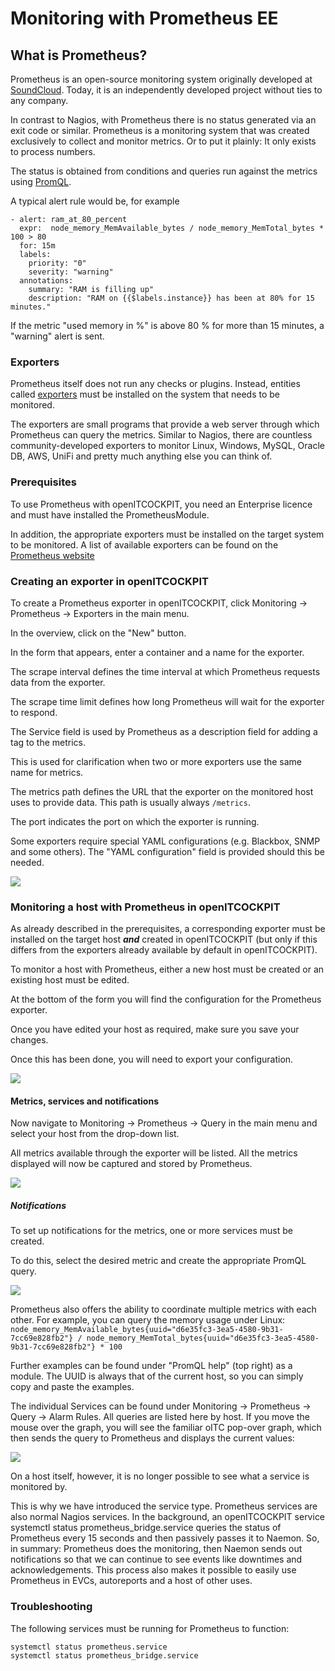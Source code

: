 # Monitoring with Prometheus <span class="badge badge-danger badge-outlined" title="Enterprise Edition">EE</span>

## What is Prometheus?

Prometheus is an open-source monitoring system originally developed at [SoundCloud](https://soundcloud.com/). Today, it is an independently developed project without ties to any company.

In contrast to Nagios, with Prometheus there is no status generated via an exit code or similar. Prometheus is a monitoring system that was created exclusively to collect and monitor metrics. Or to put it plainly: It only exists to process numbers.

The status is obtained from conditions and queries run against the metrics using [PromQL](https://prometheus.io/docs/prometheus/latest/querying/basics/).

A typical alert rule would be, for example

```plaintext
- alert: ram_at_80_percent
  expr:  node_memory_MemAvailable_bytes / node_memory_MemTotal_bytes * 100 > 80
  for: 15m
  labels:
    priority: "0"
    severity: "warning"
  annotations:
    summary: "RAM is filling up"
    description: "RAM on {{$labels.instance}} has been at 80% for 15 minutes."
```

If the metric "used memory in %" is above 80 % for more than 15 minutes, a "warning" alert is sent.

### Exporters

Prometheus itself does not run any checks or plugins. Instead, entities called [exporters](https://prometheus.io/docs/instrumenting/exporters/) must be installed on the system that needs to be monitored.

The exporters are small programs that provide a web server through which Prometheus can query the metrics. Similar to Nagios, there are countless community-developed exporters to monitor Linux, Windows, MySQL, Oracle DB, AWS, UniFi and pretty much anything else you can think of.

### Prerequisites

To use Prometheus with openITCOCKPIT, you need an Enterprise licence and must have installed the PrometheusModule.

In addition, the appropriate exporters must be installed on the target system to be monitored. A list of available exporters can be found on the [Prometheus website](https://prometheus.io/docs/instrumenting/exporters/)

### Creating an exporter in openITCOCKPIT
To create a Prometheus exporter in openITCOCKPIT, click Monitoring → Prometheus → Exporters in the main menu.

In the overview, click on the "New" button.

In the form that appears, enter a container and a name for the exporter.

The scrape interval defines the time interval at which Prometheus requests data from the exporter.

The scrape time limit defines how long Prometheus will wait for the exporter to respond.

The Service field is used by Prometheus as a description field for adding a tag to the metrics.

This is used for clarification when two or more exporters use the same name for metrics.

The metrics path defines the URL that the exporter on the monitored host uses to provide data. This path is usually always `/metrics`.

The port indicates the port on which the exporter is running.

Some exporters require special YAML configurations (e.g. Blackbox, SNMP and some others). The "YAML configuration" field  is provided should this be needed.

![](/images/prometheusmodule-exportersedit.png)

### Monitoring a host with Prometheus in openITCOCKPIT

As already described in the prerequisites, a corresponding exporter must be installed on the target host ***and*** created in openITCOCKPIT (but only if this differs from the exporters already available by default in openITCOCKPIT).

To monitor a host with Prometheus, either a new host must be created or an existing host must be edited.

At the bottom of the form you will find the configuration for the Prometheus exporter.

Once you have edited your host as required, make sure you save your changes.

Once this has been done, you will need to export your configuration.

![](/images/select-prometheus-exporters.png)

#### Metrics, services and notifications

Now navigate to Monitoring → Prometheus → Query in the main menu and select your host from the drop-down list.

All metrics available through the exporter will be listed. All the metrics displayed will now be captured and stored by Prometheus.

![](/images/prometheus-queries.png)

##### Notifications

To set up notifications for the metrics, one or more services must be created.

To do this, select the desired metric and create the appropriate PromQL query.

![](/images/prometheus-promql.png)

Prometheus also offers the ability to coordinate multiple metrics with each other. For example, you can query the memory usage under Linux: 
`node_memory_MemAvailable_bytes{uuid="d6e35fc3-3ea5-4580-9b31-7cc69e828fb2"} / node_memory_MemTotal_bytes{uuid="d6e35fc3-3ea5-4580-9b31-7cc69e828fb2"} * 100`

Further examples can be found under "PromQL help" (top right) as a module. The UUID is always that of the current host, so you can simply copy and paste the examples.

The individual Services can be found under Monitoring → Prometheus → Query → Alarm Rules. All queries are listed here by host. If you move the mouse over the graph, you will see the familiar oITC pop-over graph, which then sends the query to Prometheus and displays the current values:

![](/images/prometheus-alertrules.png)

On a host itself, however, it is no longer possible to see what a service is monitored by.

This is why we have introduced the service type. Prometheus services are also normal Nagios services. In the background, an openITCOCKPIT service systemctl status prometheus_bridge.service queries the status of Prometheus every 15 seconds and then passively passes it to Naemon. So, in summary: Prometheus does the monitoring, then Naemon sends out notifications so that we can continue to see events like downtimes and acknowledgements. This process also makes it possible to easily use Prometheus in EVCs, autoreports and a host of other uses.

### Troubleshooting

The following services must be running for Prometheus to function:

```plaintext
systemctl status prometheus.service
systemctl status prometheus_bridge.service
```
